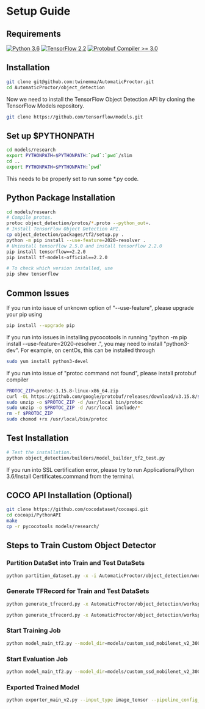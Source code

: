 # Setup Guide

## Requirements

[![Python 3.6](https://img.shields.io/badge/Python-3.6-3776AB)](https://www.python.org/downloads/release/python-360/)
[![TensorFlow 2.2](https://img.shields.io/badge/TensorFlow-2.2-FF6F00?logo=tensorflow)](https://github.com/tensorflow/tensorflow/releases/tag/v2.2.0)
[![Protobuf Compiler >= 3.0](https://img.shields.io/badge/ProtoBuf%20Compiler-%3E3.0-brightgreen)](https://grpc.io/docs/protoc-installation/#install-using-a-package-manager)

## Installation

```bash
git clone git@github.com:twinemma/AutomaticProctor.git
cd AutomaticProctor/object_detection
```

Now we need to install the TensorFlow Object Detection API by cloning the TensorFlow Models repository.

```bash
git clone https://github.com/tensorflow/models.git
```

## Set up $PYTHONPATH

```bash
cd models/research
export PYTHONPATH=$PYTHONPATH:`pwd`:`pwd`/slim
cd ..
export PYTHONPATH=$PYTHONPATH:`pwd`
```

This needs to be properly set to run some *.py code.

## Python Package Installation

```bash
cd models/research
# Compile protos.
protoc object_detection/protos/*.proto --python_out=.
# Install TensorFlow Object Detection API.
cp object_detection/packages/tf2/setup.py .
python -m pip install --use-feature=2020-resolver .
# Uninstall tensorflow 2.5.0 and install tensorflow 2.2.0
pip install tensorflow==2.2.0
pip install tf-models-official==2.2.0

# To check which version installed, use
pip show tensorflow
```

## Common Issues
If you run into issue of unknown option of "--use-feature", please upgrade your pip using
```bash
pip install --upgrade pip
```

If you run into issues in installing pycocotools in running "python -m pip install --use-feature=2020-resolver .", you may need to install "python3-dev". For example, on centOs, this can be installed through
```bash
sudo yum install python3-devel
```

If you run into issue of "protoc command not found", please install protobuf compiler 
```bash
PROTOC_ZIP=protoc-3.15.8-linux-x86_64.zip
curl -OL https://github.com/google/protobuf/releases/download/v3.15.8/$PROTOC_ZIP
sudo unzip -o $PROTOC_ZIP -d /usr/local bin/protoc
sudo unzip -o $PROTOC_ZIP -d /usr/local include/*
rm -f $PROTOC_ZIP
sudo chomod +rx /usr/local/bin/protoc
```

## Test Installation

```bash
# Test the installation.
python object_detection/builders/model_builder_tf2_test.py
```

If you run into SSL certification error, please try to run Applications/Python 3.6/Install Certificates.command from the terminal.

## COCO API Installation (Optional)

```bash
git clone https://github.com/cocodataset/cocoapi.git
cd cocoapi/PythonAPI
make
cp -r pycocotools models/research/
```

## Steps to Train Custom Object Detector

### Partition DataSet into Train and Test DataSets
```bash
python partition_dataset.py -x -i AutomaticProctor/object_detection/workspace/training_demo/images -r 0.1
```
### Generate TFRecord for Train and Test DataSets
```bash
python generate_tfrecord.py -x AutomaticProctor/object_detection/workspace/training_demo/images/train -l AutomaticProctor/object_detection/workspace/training_demo/annotations/label_map.pbtxt -o AutomaticProctor/object_detection/workspace/training_demo/annotations/train.record

python generate_tfrecord.py -x AutomaticProctor/object_detection/workspace/training_demo/images/test -l AutomaticProctor/object_detection/workspace/training_demo/annotations/label_map.pbtxt -o AutomaticProctor/object_detection/workspace/training_demo/annotations/test.record
```

### Start Training Job
```bash
python model_main_tf2.py --model_dir=models/custom_ssd_mobilenet_v2_300x300 --pipeline_config_path=models/custom_ssd_mobilenet_v2_300x300/pipeline.config
```

### Start Evaluation Job
```bash
python model_main_tf2.py --model_dir=models/custom_ssd_mobilenet_v2_300x300 --pipeline_config_path=models/custom_ssd_mobilenet_v2_300x300/pipeline.config --checkpoint_dir=models/custom_ssd_mobilenet_v2_300x300
```
### Exported Trained Model
```bash
python exporter_main_v2.py --input_type image_tensor --pipeline_config_path models/custom_ssd_mobilenet_v2_300x300/pipeline.config --trained_checkpoint_dir models/custom_ssd_mobilenet_v2_300x300 --output_directory exported-models/custom_ssd_mobilenet_v2_300x300
```

